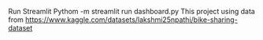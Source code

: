 Run Streamlit Pythom -m streamlit run dashboard.py
This project using data from https://www.kaggle.com/datasets/lakshmi25npathi/bike-sharing-dataset
